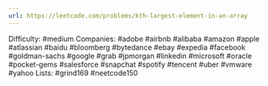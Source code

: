 ```yaml
---
url: https://leetcode.com/problems/kth-largest-element-in-an-array
---
```


Difficulty: #medium
Companies: #adobe #airbnb #alibaba #amazon #apple #atlassian #baidu #bloomberg #bytedance #ebay #expedia #facebook #goldman-sachs #google #grab #jpmorgan #linkedin #microsoft #oracle #pocket-gems #salesforce #snapchat #spotify #tencent #uber #vmware #yahoo
Lists: #grind169 #neetcode150